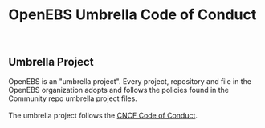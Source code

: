 # OpenEBS Umbrella Code of Conduct
<BR>

## Umbrella Project
OpenEBS is an "umbrella project". Every project, repository and file in the OpenEBS organization adopts and follows the policies found in the Community repo umbrella project files.
<BR>
<BR>
The umbrella project follows the [CNCF Code of Conduct](https://github.com/cncf/foundation/blob/master/code-of-conduct.md).
